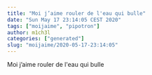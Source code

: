 ```yaml
---
title: "Moi j’aime rouler de l'eau qui bulle"
date: "Sun May 17 23:14:05 CEST 2020"
tags: ["moijaime", "pipotron"]
author: m1ch3l
categories: ["generated"]
slug: "moijaime/2020-05-17-23:14:05"
---
```


Moi j’aime rouler de l'eau qui bulle
